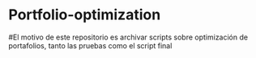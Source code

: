 # Portfolio-optimization

#El motivo de este repositorio es archivar scripts sobre optimización de portafolios, tanto las pruebas como el script final
